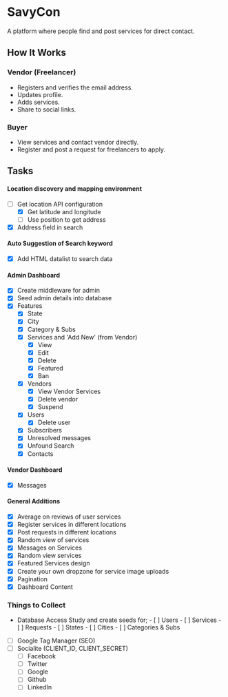# SavyCon

A platform where people find and post services for direct contact.

## How It Works
### Vendor (Freelancer)
- Registers and verifies the email address.
- Updates profile.
- Adds services.
- Share to social links.

### Buyer
- View services and contact vendor directly.
- Register and post a request for freelancers to apply.


## Tasks
#### Location discovery and mapping environment
- [ ] Get location API configuration
	- [x] Get latitude and longitude
	- [ ] Use position to get address
- [x] Address field in search

#### Auto Suggestion of Search keyword
- [x] Add HTML datalist to search data

#### Admin Dashboard
- [x] Create middleware for admin
- [x] Seed admin details into database
- [x] Features
	- [x] State
	- [x] City
	- [x] Category & Subs
	- [x] Services and 'Add New' (from Vendor)
		- [x] View
		- [x] Edit
		- [x] Delete
		- [x] Featured
		- [x] Ban
	- [x] Vendors
		- [x] View Vendor Services
		- [x] Delete vendor
		- [x] Suspend
	- [x] Users
		- [x] Delete user
	- [x] Subscribers
	- [x] Unresolved messages
	- [x] Unfound Search
	- [x] Contacts

#### Vendor Dashboard
- [x] Messages

#### General Additions
- [x] Average on reviews of user services
- [x] Register services in different locations
- [x] Post requests in different locations
- [x] Random view of services
- [x] Messages on Services
- [x] Random view services
- [x] Featured Services design
- [x] Create your own dropzone for service image uploads
- [x] Pagination
- [x] Dashboard Content

### Things to Collect
- Database Access
	Study and create seeds for;
		- [ ] Users
		- [ ] Services
		- [ ] Requests
		- [ ] States
		- [ ] Cities
		- [ ] Categories & Subs
- [ ] Google Tag Manager (SEO)
- [ ] Socialite (CLIENT_ID, CLIENT_SECRET)
	- [ ] Facebook
	- [ ] Twitter
	- [ ] Google
	- [ ] Github
	- [ ] LinkedIn